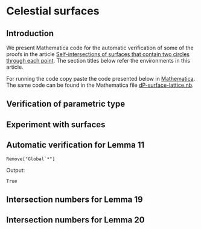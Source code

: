 # Celestial surfaces


## Introduction

We present Mathematica code for the automatic verification
of some of the proofs in the article [Self-intersections of surfaces that contain two circles through each point](https://arxiv.org/abs/?).
The section titles below refer the environments in this article.

For running the code copy paste the code presented below in [Mathematica](https://www.wolfram.com/mathematica/trial/).
The same code can be found in the Mathematica file [dP-surface-lattice.nb](https://raw.githubusercontent.com/niels-lubbes/cyclides/master/dP-surface-lattice.nb).

## Verification of parametric type

## Experiment with surfaces


## Automatic verification for Lemma 11


```
Remove["Global`*"]
```

Output:

    True


## Intersection numbers for Lemma 19


## Intersection numbers for Lemma 20
